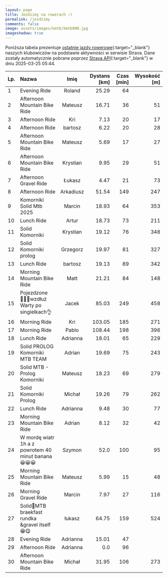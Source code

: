 ```yaml
---
layout: page
title: Jeździmy na rowerach :)
permalink: /jezdzimy
comments: false
image: assets/images/kmtb/kmtb008.jpg
imageshadow: true
---
```


Poniższa tabela prezentuje [ostatnie jazdy rowerowe](https://www.strava.com/clubs/336381){:target="_blank"} naszych klubowiczów na podstawie aktywności w serwisie Strava. Dane zostały automatycznie pobrane poprzez [Strava API](https://developers.strava.com/docs/reference/#api-Clubs-getClubActivitiesById){:target="_blank"} w dniu 2025-03-25 05:44.

Lp. | Nazwa | Imię | Dystans [km] | Czas [min] | Wysokość [m]
:--- | :--- | :---: | ---: | ---: | ---:
1|Evening Ride|Roland|25.29|64|
2|Afternoon Mountain Bike Ride|Mateusz|16.71|36|51
3|Afternoon Ride|Kri|7.13|20|17
4|Afternoon Ride|bartosz|6.22|20|28
5|Afternoon Mountain Bike Ride|Mateusz|5.69|17|27
6|Afternoon Mountain Bike Ride|Krystian|9.95|29|51
7|Afternoon Gravel Ride|Łukasz|4.47|21|73
8|Afternoon Ride|Arkadiusz|51.54|149|247
9|Komorniki Solid Mtb 2025|Marcin|18.93|64|353
10|Lunch Ride|Artur|18.73|73|211
11|Solid Komorniki|Krystian|19.12|76|348
12|Solid Komorniki prolog|Grzegorz|19.97|81|327
13|Lunch Ride|bartosz|19.13|89|342
14|Morning Mountain Bike Ride|Matt|21.21|84|148
15|Pojezdzone 🚴‍♂️🦵wzdłuż Warty po singielkach👌|Jacek|85.03|249|458
16|Morning Ride|Kri|103.05|185|271
17|Morning Ride|Pablo|108.44|198|396
18|Lunch Ride|Adrianna|18.01|65|229
19|Solid PROLOG  Komorniki MTB TEAM|Adrian|19.69|75|243
20|Solid MTB - Prolog Komorniki|Mateusz|18.23|69|279
21|Solid Komorniki Prolog|Michał|19.26|79|262
22|Lunch Ride|Adrianna|9.48|30|77
23|Morning Mountain Bike Ride|Adrian|8.12|32|42
24|W mordę wiatr 1h a z powrotem 40 minut banana 😀😀😀|Szymon|52.0|100|95
25|Morning Mountain Bike Ride|Mateusz|5.99|15|48
26|Morning Gravel Ride|Marcin|7.97|27|116
27|Solid🏁MTB braekfast rundka &gravel itself😁😋|łukasz|64.75|159|524
28|Evening Ride|Adrianna|15.01|47|
29|Afternoon Ride|Adrianna|0.0|96|
30|Afternoon Mountain Bike Ride|Michał|31.95|106|273
